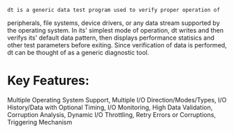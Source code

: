     dt is a generic data test program used to verify proper operation of
peripherals, file systems, device drivers, or any data stream supported by the
operating system. In its' simplest mode of operation, dt writes and then
verifys its' default data pattern, then displays performance statisics and other
test parameters before exiting.  Since verification of data is performed,
dt can be thought of as a generic diagnostic tool.

Key Features:
=============
Multiple Operating System Support, Multiple I/O Direction/Modes/Types,
I/O History/Data with Optional Timing, I/O Monitoring, High Data Validation,
Corruption Analysis, Dynamic I/O Throttling, Retry Errors or Corruptions,
Triggering Mechanism

